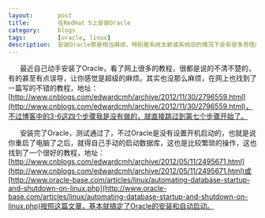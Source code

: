 ```yaml
---
layout:       post
title:        在RedHat 5上安装Oracle
category:     blogs
tags:         [oracle, linux]
description:  安装Oracle那是相当麻烦，特别是系统太新或系统旧的情况下会有很多奇怪问题。
---
```


&nbsp;&nbsp;&nbsp;&nbsp;&nbsp;&nbsp;最近自己动手安装了Oracle，看了网上很多的教程，很都是说的不清不楚的，有的甚至有点误导，让你感觉是超级的麻烦。其实也没那么麻烦，在网上也找到了一篇写的不错的教程，地址：[http://www.cnblogs.com/edwardcmh/archive/2012/11/30/2796559.html](http://www.cnblogs.com/edwardcmh/archive/2012/11/30/2796559.html)，不过博客中的3-6这四个步骤我是没有做的，就直接跳过到第七个步骤开始了。

&nbsp;&nbsp;&nbsp;&nbsp;&nbsp;&nbsp;安装完了Oracle，测试通过了，不过Oracle是没有设置开机启动的，也就是说你重启了电脑了之后，就得自己手动的启动数据库，这也是比较繁琐的操作，这也找到了一个很好的教程，地址：[http://www.cnblogs.com/edwardcmh/archive/2012/05/11/2495671.html](http://www.cnblogs.com/edwardcmh/archive/2012/05/11/2495671.html)或[http://www.oracle-base.com/articles/linux/automating-database-startup-and-shutdown-on-linux.php](http://www.oracle-base.com/articles/linux/automating-database-startup-and-shutdown-on-linux.php)按照这篇文章，基本就搞定了Oracle的安装和自动启动。